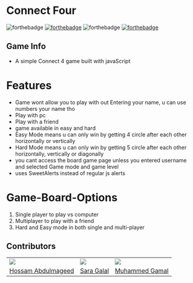 # Connect Four 

![forthebadge](https://forthebadge.com/images/badges/built-with-love.svg)
[![forthebadge](https://forthebadge.com/images/badges/made-with-javascript.svg)](https://forthebadge.com)
![forthebadge](https://forthebadge.com/images/badges/uses-css.svg)
[![forthebadge](https://forthebadge.com/images/badges/uses-html.svg)](https://forthebadge.com)

## Game Info
- A simple Connect 4 game built with javaScript


# Features
* Game wont allow you to play with out Entering your name, u can use numbers your name tho
* Play with pc 
* Play with a friend
* game available in easy and hard
* Easy Mode means u can only win by getting 4 circle after each other horizontally or vertically
* Hard Mode means u can only win by getting 5 circle after each other horizontally, vertically or diagonally
* you cant access the board game page unless you entered username and selected Game mode and game level
* uses SweetAlerts instead of regular js alerts



# Game-Board-Options
1. Single player to play vs computer
2. Multiplayer to play with a friend 
3. Hard and Easy mode in both single and multi-player  


## Contributors
<table>
  <tr>
    <td>
      <img src="https://avatars.githubusercontent.com/u/76717091?v=4"> </img>
    </td>
    <td>
    <img src="https://avatars.githubusercontent.com/u/53039820?v=4"> </img>
    </td>
    <td>
      <img src="https://avatars.githubusercontent.com/u/75258785?v=4"></img>
    </td>
  </tr>
  <tr>
    <td>
      <a href="https://github.com/abdulmageed02">Hossam Abdulmageed</a>
    </td>
   <td>
   <a href="https://github.com/sera364">Sara Galal</a>
   </td>
    <td>
      <a href="https://github.com/muhammedgamal760">Muhammed Gamal</a>
    </td>
 
</table> 

